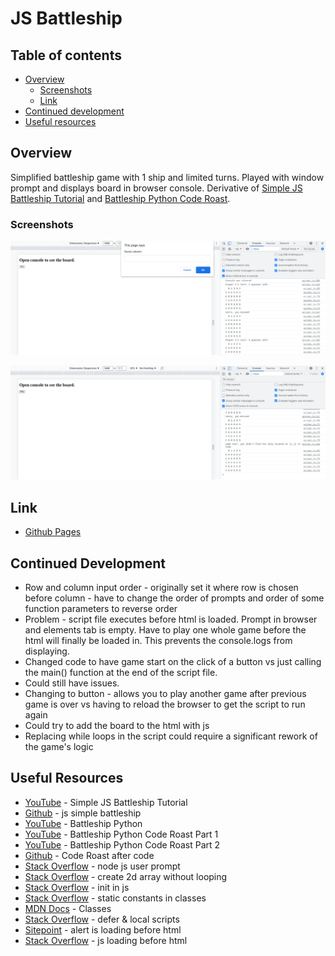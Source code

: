 # JS Battleship

## Table of contents

- [Overview](#overview)
  - [Screenshots](#screenshots)
  - [Link](#link)
- [Continued development](#continued-development)
- [Useful resources](#useful-resources)
  
## Overview

Simplified battleship game with 1 ship and limited turns.  Played with window prompt and displays board in browser console.  Derivative of [Simple JS Battleship Tutorial](https://www.youtube.com/watch?v=QLLfgYpbAbM) and [Battleship Python Code Roast](https://www.youtube.com/watch?v=u3yo-TjeIDg).

### Screenshots

![](js-battleship-1.png)

![](js-battleship-2.png)

## Link

- [Github Pages](https://jdegand.github.io/js-battleship)

## Continued Development

- Row and column input order - originally set it where row is chosen before column - have to change the order of prompts and order of some function parameters to reverse order
- Problem - script file executes before html is loaded. Prompt in browser and elements tab is empty. Have to play one whole game before the html will finally be loaded in.  This prevents the console.logs from displaying.  
- Changed code to have game start on the click of a button vs just calling the  main() function at the end of the script file. 
- Could still have issues.
- Changing to button - allows you to play another game after previous game is over vs having to reload the browser to get the script to run again
- Could try to add the board to the html with js
- Replacing while loops in the script could require a significant rework of the game's logic 

## Useful Resources

- [YouTube](https://www.youtube.com/watch?v=QLLfgYpbAbM) - Simple JS Battleship Tutorial
- [Github](https://github.com/promineotech/js-simple-battleship/blob/master/index.js) - js simple battleship
- [YouTube](https://www.youtube.com/watch?v=7Ki_2gr0rsE) - Battleship Python
- [YouTube](https://www.youtube.com/watch?v=u3yo-TjeIDg) - Battleship Python Code Roast Part 1
- [YouTube](https://www.youtube.com/watch?v=n0ngeLBJBNU) - Battleship Python Code Roast Part 2
- [Github](https://github.com/ArjanCodes/2022-coderoast-battleship/blob/main/after.py) - Code Roast after code
- [Stack Overflow](https://stackoverflow.com/questions/40980475/using-node-jss-prompt-for-user-input) - node js user prompt
- [Stack Overflow](https://stackoverflow.com/questions/65682207/create-2d-array-without-looping-javascript) - create 2d array without looping
- [Stack Overflow](https://stackoverflow.com/questions/7884081/what-is-the-use-of-the-init-usage-in-javascript) - init in js
- [Stack Overflow](https://stackoverflow.com/questions/32647215/declaring-static-constants-in-es6-classes) - static constants in classes
- [MDN Docs](https://developer.mozilla.org/en-US/docs/Web/JavaScript/Reference/Classes) - Classes
- [Stack Overflow](https://stackoverflow.com/questions/50633214/script-defer-doesnt-seem-to-work-as-expected) - defer & local scripts
- [Sitepoint](https://www.sitepoint.com/community/t/alert-is-loading-before-the-html-despite-js-script-at-end-of-body/279774/5) - alert is loading before html
- [Stack Overflow](https://stackoverflow.com/questions/53111553/for-some-reason-the-javascript-loads-even-before-my-html-css-page-is-loaded) - js loading before html
